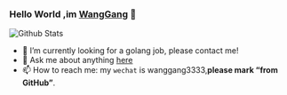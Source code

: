 ### Hello World ,im [WangGang]() 👋 

![Github Stats](https://github-readme-stats.vercel.app/api?username=wanggang3333&show_icons=true)


- 🔭 I’m currently looking for a golang job,  please contact me!
- 💬 Ask me about anything [here](https://github.com/wanggang3333/wanggang3333/issues)
- 📫  How to reach me: my `wechat` is wanggang3333,**please mark “from GitHub”**.
